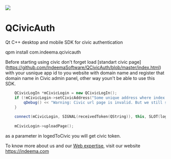 ![](https://github.com/IndeemaSoftware/SmartLock/blob/Assets/indeema_logo.jpg?raw=true)
# QCivicAuth
Qt C++ desktop and mobile SDK for civic authentication

qpm install com.indeema.qcivicauth

Before starting using civic don't forget load [standart civic page] (https://github.com/IndeemaSoftware/QCivicAuth/blob/master/index.html) with your usnique app id to you website with domain name and register that domain name in Civic admin panel, other way youn't be able to use this SDK.


```cpp
    QCivicLogIn *mCivicLogin = new QCivicLogIn();
    if (!mCivicLogin->setCivicAddress("Some unique address where index.html with civic data is located")) {
        qDebug() << "Warning: Civic url page is invalid. But we still store it";
    }
    
    connect(mCivicLogin, SIGNAL(receivedToken(QString)), this, SLOT(logedToCivic(QString)));
    
    mCivicLogin->uploadPage();
```

as a parameter in logedToCivic you will get civic token.

To know more about us and our [Web expertise](https://indeema.com/services/webdevelopment), visit our website https://indeema.com
